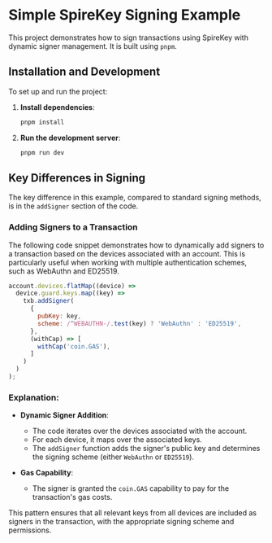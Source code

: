 
# Simple SpireKey Signing Example

This project demonstrates how to sign transactions using SpireKey with dynamic signer management. It is built using `pnpm`.

## Installation and Development

To set up and run the project:

1. **Install dependencies**:
   ```bash
   pnpm install
   ```

2. **Run the development server**:
   ```bash
   pnpm run dev
   ```

## Key Differences in Signing

The key difference in this example, compared to standard signing methods, is in the `addSigner` section of the code.

### Adding Signers to a Transaction

The following code snippet demonstrates how to dynamically add signers to a transaction based on the devices associated with an account. This is particularly useful when working with multiple authentication schemes, such as WebAuthn and ED25519.

```javascript
account.devices.flatMap((device) =>
  device.guard.keys.map((key) =>
    txb.addSigner(
      {
        pubKey: key,
        scheme: /^WEBAUTHN-/.test(key) ? 'WebAuthn' : 'ED25519',
      },
      (withCap) => [
        withCap('coin.GAS'),
      ]
    )
  )
);
```

### Explanation:

- **Dynamic Signer Addition**:
  - The code iterates over the devices associated with the account.
  - For each device, it maps over the associated keys.
  - The `addSigner` function adds the signer's public key and determines the signing scheme (either `WebAuthn` or `ED25519`).

- **Gas Capability**:
  - The signer is granted the `coin.GAS` capability to pay for the transaction's gas costs.

This pattern ensures that all relevant keys from all devices are included as signers in the transaction, with the appropriate signing scheme and permissions.
